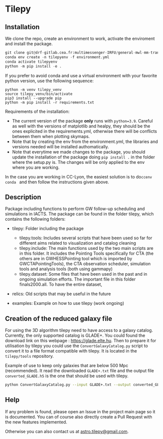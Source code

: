 # Tilepy

## Installation

We clone the repo, create an environment to work, activate the enviroment and install the package.

```python
git clone git@drf-gitlab.cea.fr:multimessenger-IRFU/general-mwl-mm-transients-analyses/tilepy.git
conda env create -n tilepyenv -f environment.yml
conda activate tilepyenv
python -m pip install -e .
```

If you prefer to avoid conda and use a virtual environment with your favorite python version, use the following sequence:
```
python -m venv tilepy_venv
source tilepy_venv/bin/activate
pip3 install --upgrade pip
python -m pip install -r requirements.txt
```

Requirements of the installation: 

- The current version of the package **only** runs with `python=3.9`. Careful as well with the versions of matplotlib and healpy, they should be the ones explicited in the requirements.yml, otherwise there will be conflicts between them when plotting skymaps.  
- Note that by creating the env from the environment.yml, the libraries and versions needed will be installed authomatically.
- Note that everytime we made changes to the package, you should update the installation of the package doing ```pip install .``` in the folder where the setup.py is. The changes will be only applied to the env where you are working. 

In the case you are working in CC-Lyon, the easiest solution is to do```ccenv conda ``` and then follow the instructions given above. 

## Description

Package including functions to perform GW follow-up scheduling and simulations in IACTS. The package can be found in the folder tilepy, which contains the following folders: 
 
- tilepy: Folder including the package
    - tilepy.tools: Includes several scripts that have been used so far for different aims related to visualization and catalog cleaning 
    - tilepy.include: The main functions used by the two main scripts are in this folder. It includes the Pointing Tools specifically for CTA (the others are in GWHESSPointing tool which is imported by GWCTAPointingTools), the CTA observation scheduler, simulation tools and analysis tools (both using gammapy)
    - tilepy.dataset: Some files that have been used in the past and in ongoing simulation efforts. The important file in this folder finals2000.all. To have the entire dataset, 

- relics: Old scripts that may be useful in the future

- examples: Example on how to use tilepy (work ongoing) 

## Creation of the reduced galaxy file

For using the 3D algorithm tilepy need to have access to a galaxy catalog. Currently, the only supported catalog is GLADE+. You could found the download link on this webpage : https://glade.elte.hu.
Then to prepare it for utilisation by tilepy you could use the `ConvertGalaxyCatalog.py` script to convert it to a file format compatible with tilepy. It is located in the `tilepy/tools` repository.

Example of use to keep only galaxies that are below 500 Mpc (recommended). It read the downloaded `GLADE+.txt` file and the output file `converted_GLADE.h5` is the one that should be used with tilepy.

```bash
python ConvertGalaxyCatalog.py --input GLADE+.txt --output converted_GLADE.h5 --max-luminosity-distance 500
```

## Help
If any problem is found, please open an Issue in the project main page so it is documented. You can of course also directly create a Pull Request with the new features implemented.

Otherwise you can also contact us at astro.tilepy@gmail.com. 
